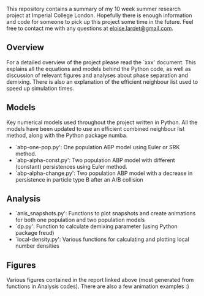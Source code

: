 This repository contains a summary of my 10 week summer research project at Imperial College London. Hopefully there is enough information and code for someone to pick up this project some time in the future. Feel free to contact me with any questions at <eloise.lardet@gmail.com>.

## Overview
For a detailed overview of the project please read the `xxx' document. This explains all the equations and models behind the Python code, as well as discussion of relevant figures and analyses about phase separation and demixing. There is also an explanation of the efficient neighbour list used to speed up simulation times.

## Models
Key numerical models used throughout the project written in Python.
All the models have been updated to use an efficient combined neighbour list method, along with the Python package numba.

- `abp-one-pop.py': One population ABP model using Euler or SRK method.
- `abp-alpha-const.py': Two population ABP model with different (constant) persistences using Euler method.
- `abp-alpha-change.py': Two population ABP model with a decrease in persistence in particle type B after an A/B collision

## Analysis
- `anis_snapshots.py': Functions to plot snapshots and create animations for both one population and two population models
- `dp.py': Function to calculate demixing parameter (using Python package freud)
- `local-density.py': Various functions for calculating and plotting local number densities

## Figures
Various figures contained in the report linked above (most generated from functions in Analysis codes). There are also a few animation examples :)
